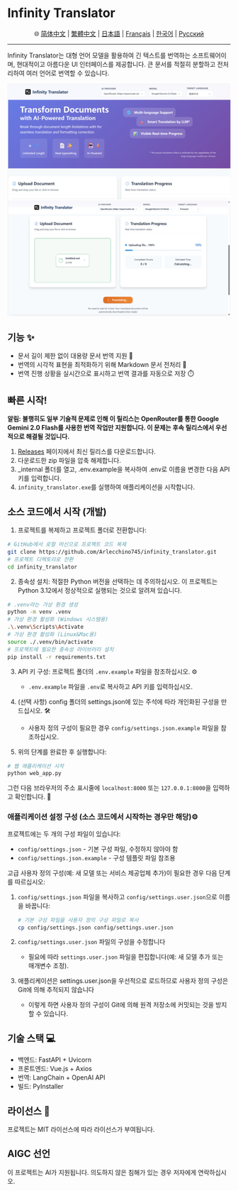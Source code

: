 # Infinity Translator

<div align="center">🌐 <a href="/docs/README_zh-Hans.md">简体中文</a> | <a href="/docs/README_zh-Hant.md">繁體中文</a> | <a href="/docs/README_ja.md">日本語</a> | <a href="/docs/README_fr.md">Français</a> | <a href="/docs/README_kr.md">한국어</a> | <a href="/docs/README_ru.md">Русский</a></div>

---
Infinity Translator는 대형 언어 모델을 활용하여 긴 텍스트를 번역하는 소프트웨어이며, 현대적이고 아름다운 UI 인터페이스를 제공합니다. 큰 문서를 적절히 분할하고 전처리하여 여러 언어로 번역할 수 있습니다.

![image](https://github.com/Arlecchino745/infinity_translator/blob/main/docs/img/screenshot2.png)
![image](https://github.com/Arlecchino745/infinity_translator/blob/main/docs/img/screenshot.png)

## 기능 ✨

- 문서 길이 제한 없이 대용량 문서 번역 지원 📄
- 번역의 시각적 표현을 최적화하기 위해 Markdown 문서 전처리 🎨
- 번역 진행 상황을 실시간으로 표시하고 번역 결과를 자동으로 저장 ⏱️

## 빠른 시작!

**알림: 불행히도 일부 기술적 문제로 인해 이 릴리스는 OpenRouter를 통한 Google Gemini 2.0 Flash를 사용한 번역 작업만 지원합니다. 이 문제는 후속 릴리스에서 우선적으로 해결될 것입니다.**

1. [Releases](https://github.com/Arlecchino745/infinity_translator/releases) 페이지에서 최신 릴리스를 다운로드합니다.
2. 다운로드한 zip 파일을 압축 해제합니다.
3. _internal 폴더를 열고, .env.example을 복사하여 .env로 이름을 변경한 다음 API 키를 입력합니다.
4. `infinity_translator.exe`를 실행하여 애플리케이션을 시작합니다.

## 소스 코드에서 시작 (개발)

1. 프로젝트를 복제하고 프로젝트 폴더로 전환합니다:
```bash
# GitHub에서 로컬 머신으로 프로젝트 코드 복제
git clone https://github.com/Arlecchino745/infinity_translator.git
# 프로젝트 디렉토리로 전환
cd infinity_translator
```

2. 종속성 설치: 적절한 Python 버전을 선택하는 데 주의하십시오. 이 프로젝트는 Python 3.12에서 정상적으로 실행되는 것으로 알려져 있습니다.
```bash
# .venv라는 가상 환경 생성
python -m venv .venv
# 가상 환경 활성화 (Windows 시스템용)
.\.venv\Scripts\Activate
# 가상 환경 활성화 (Linux&Mac용)
source ./.venv/bin/activate
# 프로젝트에 필요한 종속성 라이브러리 설치
pip install -r requirements.txt
```

3. API 키 구성: 프로젝트 폴더의 `.env.example` 파일을 참조하십시오. ⚙️
   - `.env.example` 파일을 `.env`로 복사하고 API 키를 입력하십시오.

4. (선택 사항) config 폴더의 settings.json에 있는 주석에 따라 개인화된 구성을 만드십시오. 🛠️
   - 사용자 정의 구성이 필요한 경우 `config/settings.json.example` 파일을 참조하십시오.

5. 위의 단계를 완료한 후 실행합니다:
```bash
# 웹 애플리케이션 시작
python web_app.py
```
그런 다음 브라우저의 주소 표시줄에 `localhost:8000` 또는 `127.0.0.1:8000`을 입력하고 확인합니다. 🎉

### 애플리케이션 설정 구성 (소스 코드에서 시작하는 경우만 해당)⚙️

프로젝트에는 두 개의 구성 파일이 있습니다:
- `config/settings.json` - 기본 구성 파일, 수정하지 않아야 함
- `config/settings.json.example` - 구성 템플릿 파일 참조용

고급 사용자 정의 구성(예: 새 모델 또는 서비스 제공업체 추가)이 필요한 경우 다음 단계를 따르십시오:

1. `config/settings.json` 파일을 복사하고 `config/settings.user.json`으로 이름을 바꿉니다:
   ```bash
   # 기본 구성 파일을 사용자 정의 구성 파일로 복사
   cp config/settings.json config/settings.user.json
   ```

2. `config/settings.user.json` 파일의 구성을 수정합니다
   - 필요에 따라 `settings.user.json` 파일을 편집합니다(예: 새 모델 추가 또는 매개변수 조정).

3. 애플리케이션은 settings.user.json을 우선적으로 로드하므로 사용자 정의 구성은 Git에 의해 추적되지 않습니다
   - 이렇게 하면 사용자 정의 구성이 Git에 의해 원격 저장소에 커밋되는 것을 방지할 수 있습니다.

## 기술 스택 💻

- 백엔드: FastAPI + Uvicorn
- 프론트엔드: Vue.js + Axios
- 번역: LangChain + OpenAI API
- 빌드: PyInstaller

## 라이선스 📄

프로젝트는 MIT 라이선스에 따라 라이선스가 부여됩니다.

## AIGC 선언

이 프로젝트는 AI가 지원됩니다. 의도하지 않은 침해가 있는 경우 저자에게 연락하십시오.